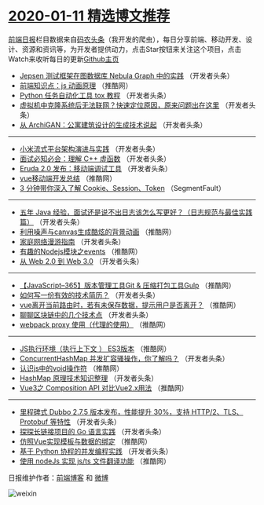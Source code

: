 # [2020-01-11 精选博文推荐](https://toutiao.qdkfweb.cn/date/2020/01/11)

[前端日报](https://qdkfweb.cn/c/news)栏目数据来自[码农头条](https://toutiao.qdkfweb.cn/)（我开发的爬虫），每日分享前端、移动开发、设计、资源和资讯等，为开发者提供动力，点击Star按钮来关注这个项目，点击Watch来收听每日的更新[Github主页](https://github.com/kujian/frontendDaily)
* [Jepsen 测试框架在图数据库 Nebula Graph 中的实践](https://toutiao.qdkfweb.cn/135716.html) （开发者头条）
* [前端知识点：js 动画原理](https://toutiao.qdkfweb.cn/135755.html) （推酷网）
* [Python 任务自动化工具 tox 教程](https://toutiao.qdkfweb.cn/135718.html) （开发者头条）
* [虚拟机中克隆系统后无法联网？快速定位原因，原来问题出在这里](https://toutiao.qdkfweb.cn/135719.html) （开发者头条）
* [从 ArchiGAN：公寓建筑设计的生成技术说起](https://toutiao.qdkfweb.cn/135720.html) （开发者头条）

***
* [小米流式平台架构演进与实践](https://toutiao.qdkfweb.cn/135700.html) （开发者头条）
* [面试必知必会：理解 C++ 虚函数](https://toutiao.qdkfweb.cn/135711.html) （开发者头条）
* [Eruda 2.0 发布：移动端调试工具](https://toutiao.qdkfweb.cn/135701.html) （开发者头条）
* [vue移动端开发总结](https://toutiao.qdkfweb.cn/135747.html) （推酷网）
* [3 分钟带你深入了解 Cookie、Session、Token](https://toutiao.qdkfweb.cn/135691.html) （SegmentFault）

***
* [五年 Java 经验，面试还是说不出日志该怎么写更好？（日志规范与最佳实践篇）](https://toutiao.qdkfweb.cn/135693.html) （开发者头条）
* [利用噪声与canvas生成酷炫的背景动画](https://toutiao.qdkfweb.cn/135727.html) （推酷网）
* [家庭网络漫游指南](https://toutiao.qdkfweb.cn/135704.html) （开发者头条）
* [有趣的Nodejs模块之events](https://toutiao.qdkfweb.cn/135738.html) （推酷网）
* [从 Web 2.0 到 Web 3.0](https://toutiao.qdkfweb.cn/135715.html) （开发者头条）

***
* [【JavaScript&#8211;365】版本管理工具Git &amp; 压缩打包工具Gulp](https://toutiao.qdkfweb.cn/135751.html) （推酷网）
* [如何写一份有效的技术简历？](https://toutiao.qdkfweb.cn/135694.html) （开发者头条）
* [vue离开当前路由时，若有未保存数据，提示用户是否离开？](https://toutiao.qdkfweb.cn/135728.html) （推酷网）
* [聊聊区块链中的几个技术点](https://toutiao.qdkfweb.cn/135705.html) （开发者头条）
* [webpack proxy 使用（代理的使用）](https://toutiao.qdkfweb.cn/135739.html) （推酷网）

***
* [JS执行环境（执行上下文 ） ES3版本](https://toutiao.qdkfweb.cn/135753.html) （推酷网）
* [ConcurrentHashMap 并发扩容骚操作，你了解吗？](https://toutiao.qdkfweb.cn/135695.html) （开发者头条）
* [认识js中的void操作符](https://toutiao.qdkfweb.cn/135729.html) （推酷网）
* [HashMap 原理技术知识整理](https://toutiao.qdkfweb.cn/135706.html) （开发者头条）
* [Vue3之 Composition API 对比Vue2.x用法](https://toutiao.qdkfweb.cn/135740.html) （推酷网）

***
* [里程碑式 Dubbo 2.7.5 版本发布，性能提升 30%，支持 HTTP/2、TLS、Protobuf 等特性](https://toutiao.qdkfweb.cn/135717.html) （开发者头条）
* [探探长链接项目的 Go 语言实践](https://toutiao.qdkfweb.cn/135696.html) （开发者头条）
* [仿照Vue实现模板与数据的绑定](https://toutiao.qdkfweb.cn/135730.html) （推酷网）
* [基于 Python 协程的并发编程实践](https://toutiao.qdkfweb.cn/135707.html) （开发者头条）
* [使用 nodeJs 实现 js/ts 文件翻译功能](https://toutiao.qdkfweb.cn/135741.html) （推酷网）

日报维护作者：[前端博客](https://qdkfweb.cn/) 和 [微博](https://qdkfweb.cn/go/weibo)

![weixin](https://user-images.githubusercontent.com/3055447/38468989-651132ac-3b80-11e8-8e6b-15122322a9d7.png)